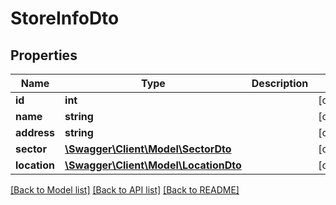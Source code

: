 # StoreInfoDto

## Properties
Name | Type | Description | Notes
------------ | ------------- | ------------- | -------------
**id** | **int** |  | [optional] 
**name** | **string** |  | [optional] 
**address** | **string** |  | [optional] 
**sector** | [**\Swagger\Client\Model\SectorDto**](SectorDto.md) |  | [optional] 
**location** | [**\Swagger\Client\Model\LocationDto**](LocationDto.md) |  | [optional] 

[[Back to Model list]](../README.md#documentation-for-models) [[Back to API list]](../README.md#documentation-for-api-endpoints) [[Back to README]](../README.md)


